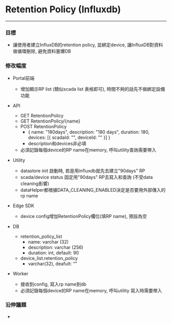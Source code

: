 # Retention Policy \(Influxdb\)

---

### 目標

* 讓使用者建立InfluxDB的retention policy, 並綁定device, 讓InfluxDB對資料做循環刪除, 避免資料塞爆DB

### 修改幅度

* Portal前端

  * 增加顯示RP list \(類似scada list 表格即可\), 時間不夠的話先不做綁定設備功能

* API

  * GET RetentionPolicy
  * GET RetentionPolicy/{name}
  * POST RetentionPolicy
    * { name: "180days", description: "180 days",  duration: 180, devices: \[{ scadaId: "", deviceId: "" }\] }
    * description和devices非必填
  * 必須記錄每個device的RP name在memory, 呼叫utility查詢需要帶入

* Utility

  * datastore init 啟動時, 若是用influxdb就先去建立"90days" RP
  * scada/device status 固定用"90days" RP去寫入和查詢 \(不受data cleaning影響\)
  * dataHelper都根據DATA\_CLEANING\_ENABLED決定是否要用外部傳入的rp name

* Edge SDK

  * device config增加RetentionPolicy欄位\(填RP name\), 預設為空

* DB

  * retention\_policy\_list
    * name: varchar \(32\)
    * description: varchar \(256\)
    * duration: int, default: 90
  * device\_list.retention\_policy
    * varchar\(32\), deafult: ""

* Worker
  * 接收到config, 寫入rp name到db
  * 必須記錄每個device的RP name在memory, 呼叫utility 寫入時需要帶入

### 沿伸議題

* 


